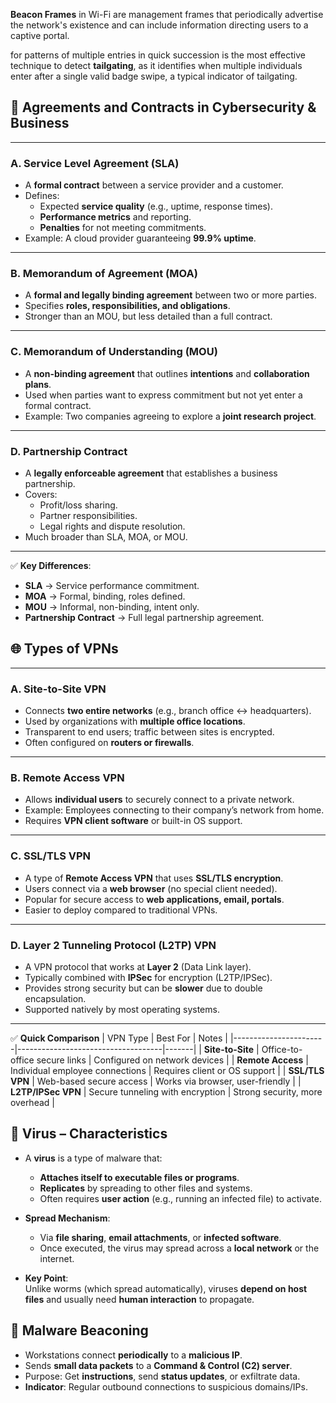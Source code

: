 **Beacon Frames** in Wi-Fi are management frames that periodically advertise the network's existence and can include information directing users to a captive portal.


for patterns of multiple entries in quick succession is the most effective technique to detect **tailgating**, as it identifies when multiple individuals enter after a single valid badge swipe, a typical indicator of tailgating.


## 📑 Agreements and Contracts in Cybersecurity & Business

---

### A. Service Level Agreement (SLA)
- A **formal contract** between a service provider and a customer.  
- Defines:
  - Expected **service quality** (e.g., uptime, response times).  
  - **Performance metrics** and reporting.  
  - **Penalties** for not meeting commitments.  
- Example: A cloud provider guaranteeing **99.9% uptime**.

---

### B. Memorandum of Agreement (MOA)
- A **formal and legally binding agreement** between two or more parties.  
- Specifies **roles, responsibilities, and obligations**.  
- Stronger than an MOU, but less detailed than a full contract.  

---

### C. Memorandum of Understanding (MOU)
- A **non-binding agreement** that outlines **intentions** and **collaboration plans**.  
- Used when parties want to express commitment but not yet enter a formal contract.  
- Example: Two companies agreeing to explore a **joint research project**.  

---

### D. Partnership Contract
- A **legally enforceable agreement** that establishes a business partnership.  
- Covers:
  - Profit/loss sharing.  
  - Partner responsibilities.  
  - Legal rights and dispute resolution.  
- Much broader than SLA, MOA, or MOU.  

---

✅ **Key Differences**:  
- **SLA** → Service performance commitment.  
- **MOA** → Formal, binding, roles defined.  
- **MOU** → Informal, non-binding, intent only.  
- **Partnership Contract** → Full legal partnership agreement.  

## 🌐 Types of VPNs

---

### A. Site-to-Site VPN
- Connects **two entire networks** (e.g., branch office ↔ headquarters).  
- Used by organizations with **multiple office locations**.  
- Transparent to end users; traffic between sites is encrypted.  
- Often configured on **routers or firewalls**.  

---

### B. Remote Access VPN
- Allows **individual users** to securely connect to a private network.  
- Example: Employees connecting to their company’s network from home.  
- Requires **VPN client software** or built-in OS support.  

---

### C. SSL/TLS VPN
- A type of **Remote Access VPN** that uses **SSL/TLS encryption**.  
- Users connect via a **web browser** (no special client needed).  
- Popular for secure access to **web applications, email, portals**.  
- Easier to deploy compared to traditional VPNs.  

---

### D. Layer 2 Tunneling Protocol (L2TP) VPN
- A VPN protocol that works at **Layer 2** (Data Link layer).  
- Typically combined with **IPSec** for encryption (L2TP/IPSec).  
- Provides strong security but can be **slower** due to double encapsulation.  
- Supported natively by most operating systems.  

---

✅ **Quick Comparison**
| VPN Type              | Best For                          | Notes |
|-----------------------|------------------------------------|-------|
| **Site-to-Site**      | Office-to-office secure links      | Configured on network devices |
| **Remote Access**     | Individual employee connections    | Requires client or OS support |
| **SSL/TLS VPN**       | Web-based secure access            | Works via browser, user-friendly |
| **L2TP/IPSec VPN**    | Secure tunneling with encryption   | Strong security, more overhead |


## 🦠 Virus – Characteristics

- A **virus** is a type of malware that:
  - **Attaches itself to executable files or programs**.
  - **Replicates** by spreading to other files and systems.
  - Often requires **user action** (e.g., running an infected file) to activate.  

- **Spread Mechanism**:
  - Via **file sharing**, **email attachments**, or **infected software**.
  - Once executed, the virus may spread across a **local network** or the internet.  

- **Key Point**:  
  Unlike worms (which spread automatically), viruses **depend on host files** and usually need **human interaction** to propagate.

## 📡 Malware Beaconing

- Workstations connect **periodically** to a **malicious IP**.  
- Sends **small data packets** to a **Command & Control (C2) server**.  
- Purpose: Get **instructions**, send **status updates**, or exfiltrate data.  
- **Indicator**: Regular outbound connections to suspicious domains/IPs.  
